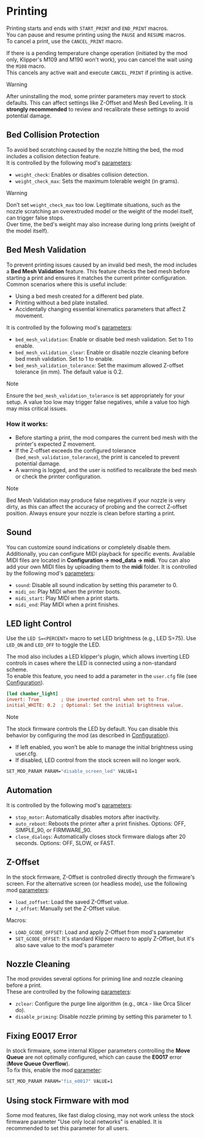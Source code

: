 # Printing

Printing starts and ends with `START_PRINT` and `END_PRINT` macros.  
You can pause and resume printing using the `PAUSE` and `RESUME` macros.  
To cancel a print, use the `CANCEL_PRINT` macro.    

If there is a pending temperature change operation (initiated by the mod only, Klipper's M109 and M190 won't work), you can cancel the wait using the `M108` macro.   
This cancels any active wait and execute `CANCEL_PRINT` if printing is active.

> [!WARNING]
> After uninstalling the mod, some printer parameters may revert to stock defaults. This can affect settings like Z-Offset and Mesh Bed Leveling. It is **strongly recommended** to review and recalibrate these settings to avoid potential damage.


## Bed Collision Protection

To avoid bed scratching caused by the nozzle hitting the bed, the mod includes a collision detection feature.  
It is controlled by the following mod's [parameters](/docs/CONFIGURATION.md):
- `weight_check`: Enables or disables collision detection.
- `weight_check_max`: Sets the maximum tolerable weight (in grams).

> [!WARNING]
> Don’t set `weight_check_max` too low. Legitimate situations, such as the nozzle scratching an overextruded model or the weight of the model itself, can trigger false stops.  
> Over time, the bed's weight may also increase during long prints (weight of the model itself).

## Bed Mesh Validation

To prevent printing issues caused by an invalid bed mesh, the mod includes a **Bed Mesh Validation** feature. This feature checks the bed mesh before starting a print and ensures it matches the current printer configuration.   
Common scenarios where this is useful include:
- Using a bed mesh created for a different bed plate.
- Printing without a bed plate installed.
- Accidentally changing essential kinematics parameters that affect Z movement.

It is controlled by the following mod's [parameters](/docs/CONFIGURATION.md):
- `bed_mesh_validation`: Enable or disable bed mesh validation. Set to 1 to enable.
- `bed_mesh_validation_clear`: Enable or disable nozzle cleaning before bed mesh validation. Set to 1 to enable.
- `bed_mesh_validation_tolerance`: Set the maximum allowed Z-offset tolerance (in mm). The default value is 0.2.

> [!NOTE]
> Ensure the `bed_mesh_validation_tolerance` is set appropriately for your setup. A value too low may trigger false negatives, while a value too high may miss critical issues.

### How it works:
- Before starting a print, the mod compares the current bed mesh with the printer's expected Z movement.
- If the Z-offset exceeds the configured tolerance (`bed_mesh_validation_tolerance`), the print is canceled to prevent potential damage.
- A warning is logged, and the user is notified to recalibrate the bed mesh or check the printer configuration.

> [!NOTE]
> Bed Mesh Validation may produce false negatives if your nozzle is very dirty, as this can affect the accuracy of probing and the correct Z-offset position. Always ensure your nozzle is clean before starting a print.

## Sound
You can customize sound indications or completely disable them. Additionally, you can configure MIDI playback for specific events. Available MIDI files are located in **Configuration -> mod_data -> midi**. You can also add your own MIDI files by uploading them to the **midi** folder.
It is controlled by the following mod's [parameters](/docs/CONFIGURATION.md):
- `sound`: Disable all sound indication by setting this parameter to 0.
- `midi_on`: Play MIDI when the printer boots.
- `midi_start`: Play MIDI when a print starts.
- `midi_end`: Play MIDI when a print finishes.

## LED light Control

Use the `LED S=<PERCENT>` macro to set LED brightness (e.g., LED S=75).
Use `LED_ON` and `LED_OFF` to toggle the LED.

The mod also includes a LED klipper's plugin, which allows inverting LED controls in cases where the LED is connected using a non-standard scheme.   
To enable this feature, you need to add a parameter in the `user.cfg` file (see [Configuration](/docs/CONFIGURATION.md)).  

```ini
[led chamber_light]  
invert: True        ; Use inverted control when set to True.
initial_WHITE: 0.2  ; Optional: Set the initial brightness value.
```  

> [!NOTE]
> The stock firmware controls the LED by default. You can disable this behavior by configuring the mod (as described in [Configuration](/docs/CONFIGURATION.md)).  
> - If left enabled, you won’t be able to manage the initial brightness using user.cfg.  
> - If disabled, LED control from the stock screen will no longer work.  


```bash
SET_MOD_PARAM PARAM="disable_screen_led" VALUE=1
```

## Automation

It is controlled by the following mod's [parameters](/docs/CONFIGURATION.md):
- `stop_motor`: Automatically disables motors after inactivity.
- `auto_reboot`: Reboots the printer after a print finishes. Options: OFF, SIMPLE_90, or FIRMWARE_90.
- `close_dialogs`: Automatically closes stock firmware dialogs after 20 seconds. Options: OFF, SLOW, or FAST.

## Z-Offset 

In the stock firmware, Z-Offset is controlled directly through the firmware's screen.
For the alternative screen (or headless mode), use the following mod [parameters](/docs/CONFIGURATION.md):
- `load_zoffset`: Load the saved Z-Offset value.
- `z_offset`: Manually set the Z-Offset value.

Macros:
- `LOAD_GCODE_OFFSET`: Load and apply Z-Offset from mod's parameter
- `SET_GCODE_OFFSET`: It's standard Klipper macro to apply Z-Offset, but it's also save value to the mod's parameter

## Nozzle Cleaning

The mod provides several options for priming line and nozzle cleaning before a print.   
These are controlled by the following [parameters](/docs/CONFIGURATION.md):
- `zclear`: Configure the purge line algorithm (e.g., `ORCA` - like Orca Slicer do).
- `disable_priming`: Disable nozzle priming by setting this parameter to 1.

## Fixing E0017 Error
In stock firmware, some internal Klipper parameters controlling the **Move Queue** are not optimally configured, which can cause the **E0017** error (**Move Queue Overflow**).  
To fix this, enable the mod [parameter](/docs/CONFIGURATION.md):
```bash
SET_MOD_PARAM PARAM="fix_e0017" VALUE=1
```

## Using stock Firmware with mod

Some mod features, like fast dialog closing, may not work unless the stock firmware parameter "Use only local networks" is enabled. It is recommended to set this parameter for all users.
